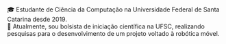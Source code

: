 🎓  Estudante de Ciência da Computação na Universidade Federal de Santa Catarina desde 2019. <br />
🔬 Atualmente, sou bolsista de iniciação científica na UFSC, realizando pesquisas para o desenvolvimento de um projeto voltado à robótica móvel.
